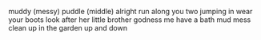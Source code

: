 muddy (messy)
puddle (middle)
alright
run along you two
jumping in
wear your boots
look after her little brother
godness me
have a bath
mud
mess
clean up
in the garden
up and down